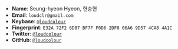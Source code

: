 - **Name**: Seung-hyeon Hyeon, 현승현
- **Email**: `loudclr@gmail.com`
- **Keybase**: [`@loudcolour`](https://keybase.io/loudcolour)
- **Fingerprint**: `E32A 72F2 6D87 BF7F F0D6 2DF8 06A6 9D57 4CA8 4A1C`
- **Twitter**: [`@loudcolour`](https://twitter.com/loudcolour)
- **GitHub**: [`@loudcolour`](https://github.com/loudcolour)

